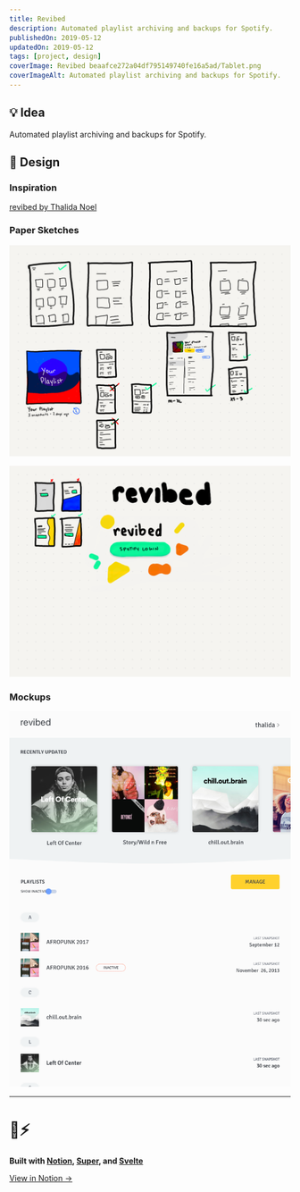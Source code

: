 ```yaml
---
title: Revibed
description: Automated playlist archiving and backups for Spotify.
publishedOn: 2019-05-12
updatedOn: 2019-05-12
tags: [project, design]
coverImage: Revibed beaafce272a04df795149740fe16a5ad/Tablet.png
coverImageAlt: Automated playlist archiving and backups for Spotify.
---
```


## 💡 Idea

Automated playlist archiving and backups for Spotify.

## 🎨 Design

### Inspiration

[revibed by Thalida Noel](https://dribbble.com/thalida/collections/1231164-revibed)

### Paper Sketches

![Paper.revibed.3.png](Revibed%20beaafce272a04df795149740fe16a5ad/Paper.revibed.3.png)

![Paper.revibed.4.png](Revibed%20beaafce272a04df795149740fe16a5ad/Paper.revibed.4.png)

### Mockups

![Tablet.png](Revibed%20beaafce272a04df795149740fe16a5ad/Tablet.png)

---

# 🦄⚡

**Built with [Notion](https://www.notion.so/product), [Super](https://super.so/), and [Svelte](https://svelte.dev/)**

[View in Notion →](https://tunl.link/zOadMW)
